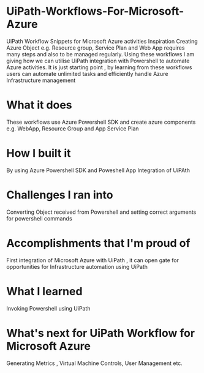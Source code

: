# UiPath-Workflows-For-Microsoft-Azure
UiPath Workflow Snippets for Microsoft Azure activities
Inspiration
Creating Azure Object e.g. Resource group, Service Plan and Web App requires many steps and also to be managed regularly. Using these workflows I am giving how we can utilise UiPath integration with Powershell to automate Azure activities. It is just starting point , by learning from these workflows users can automate unlimited tasks and efficiently handle Azure Infrastructure management

# What it does
These workflows use Azure Powershell SDK and create azure components e.g. WebApp, Resource Group and App Service Plan

# How I built it
By using Azure Powershell SDK and Poweshell App Integration of UiPAth

# Challenges I ran into
Converting Object received from Powershell and setting correct arguments for powershell commands

# Accomplishments that I'm proud of
First integration of Microsoft Azure with UiPath , it can open gate for opportunities for Infrastructure automation using UiPath

# What I learned
Invoking Powershell using UiPath

# What's next for UiPath Workflow for Microsoft Azure
Generating Metrics , Virtual Machine Controls, User Management etc.
